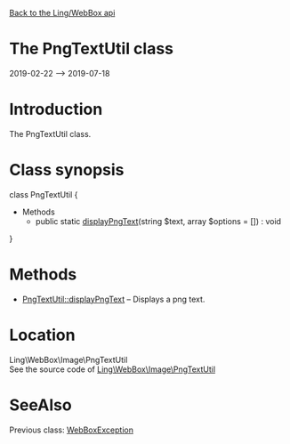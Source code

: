 [Back to the Ling/WebBox api](https://github.com/lingtalfi/WebBox/blob/master/doc/api/Ling/WebBox.md)



The PngTextUtil class
================
2019-02-22 --> 2019-07-18






Introduction
============

The PngTextUtil class.



Class synopsis
==============


class <span class="pl-k">PngTextUtil</span>  {

- Methods
    - public static [displayPngText](https://github.com/lingtalfi/WebBox/blob/master/doc/api/Ling/WebBox/Image/PngTextUtil/displayPngText.md)(string $text, array $options = []) : void

}






Methods
==============

- [PngTextUtil::displayPngText](https://github.com/lingtalfi/WebBox/blob/master/doc/api/Ling/WebBox/Image/PngTextUtil/displayPngText.md) &ndash; Displays a png text.





Location
=============
Ling\WebBox\Image\PngTextUtil<br>
See the source code of [Ling\WebBox\Image\PngTextUtil](https://github.com/lingtalfi/WebBox/blob/master/Image/PngTextUtil.php)



SeeAlso
==============
Previous class: [WebBoxException](https://github.com/lingtalfi/WebBox/blob/master/doc/api/Ling/WebBox/Exception/WebBoxException.md)<br>
